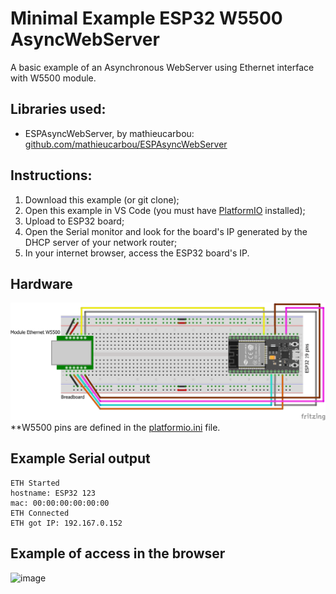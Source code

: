 # Minimal Example ESP32 W5500 AsyncWebServer
A basic example of an Asynchronous WebServer using Ethernet interface with W5500 module.

## Libraries used:
- ESPAsyncWebServer, by mathieucarbou: [github.com/mathieucarbou/ESPAsyncWebServer](https://github.com/mathieucarbou/ESPAsyncWebServer)

## Instructions:
1. Download this example (or git clone);
2. Open this example in VS Code (you must have [PlatformIO](https://platformio.org/install/ide?install=vscode) installed);
3. Upload to ESP32 board;
4. Open the Serial monitor and look for the board's IP generated by the DHCP server of your network router;
5. In your internet browser, access the ESP32 board's IP.

## Hardware
![Schematic bb](https://github.com/MicSG-dev/Minimal-Example-ESP32-W5500-AsyncWebServer/blob/main/schematic/Sketch_bb.png)
**W5500 pins are defined in the [platformio.ini](https://github.com/MicSG-dev/Minimal-Example-ESP32-W5500-AsyncWebServer/blob/main/platformio.ini) file.

## Example Serial output
```
ETH Started
hostname: ESP32 123
mac: 00:00:00:00:00:00
ETH Connected
ETH got IP: 192.167.0.152
```

## Example of access in the browser
![image](https://github.com/user-attachments/assets/2427c95e-8518-4bd4-9a3f-16b1a9b3c5a9)
